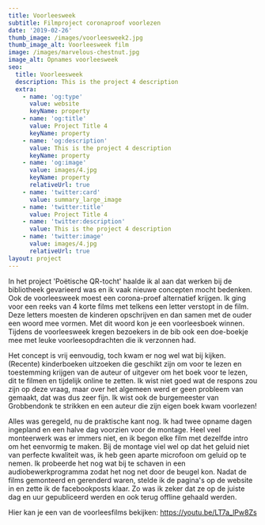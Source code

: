 ```yaml
---
title: Voorleesweek
subtitle: Filmproject coronaproof voorlezen
date: '2019-02-26'
thumb_image: /images/voorleesweek2.jpg
thumb_image_alt: Voorleesweek film
image: /images/marvelous-chestnut.jpg
image_alt: Opnames voorleesweek
seo:
  title: Voorleesweek
  description: This is the project 4 description
  extra:
    - name: 'og:type'
      value: website
      keyName: property
    - name: 'og:title'
      value: Project Title 4
      keyName: property
    - name: 'og:description'
      value: This is the project 4 description
      keyName: property
    - name: 'og:image'
      value: images/4.jpg
      keyName: property
      relativeUrl: true
    - name: 'twitter:card'
      value: summary_large_image
    - name: 'twitter:title'
      value: Project Title 4
    - name: 'twitter:description'
      value: This is the project 4 description
    - name: 'twitter:image'
      value: images/4.jpg
      relativeUrl: true
layout: project
---
```



In het project 'Poëtische QR-tocht' haalde ik al aan dat werken bij de bibliotheek gevarieerd was en ik vaak nieuwe concepten mocht bedenken. Ook de voorleesweek moest een corona-proef alternatief krijgen. Ik ging voor een reeks van 4 korte films met telkens een letter verstopt in de film. Deze letters moesten de kinderen opschrijven en dan samen met de ouder een woord mee vormen. Met dit woord kon je een voorleesboek winnen. Tijdens de voorleesweek kregen bezoekers in de bib ook een doe-boekje mee met leuke voorleesopdrachten die ik verzonnen had. 

Het concept is vrij eenvoudig, toch kwam er nog wel wat bij kijken. (Recente) kinderboeken uitzoeken die geschikt zijn om voor te lezen en toestemming krijgen van de auteur of uitgever om het boek voor te lezen, dit te filmen en tijdelijk online te zetten. Ik wist niet goed wat de respons zou zijn op deze vraag, maar over het algemeen werd er geen probleem van gemaakt, dat was dus zeer fijn. Ik wist ook de burgemeester van Grobbendonk te strikken en een auteur die zijn eigen boek kwam voorlezen! 

Alles was geregeld, nu de praktische kant nog. Ik had twee opname dagen ingepland en een halve dag voorzien voor de montage. Heel veel monteerwerk was er immers niet, en ik begon elke film met dezelfde intro om het eenvormig te maken. Bij de montage viel wel op dat het geluid niet van perfecte kwaliteit was, ik heb geen aparte microfoon om geluid op te nemen. Ik probeerde het nog wat bij te schaven in een audiobewerkprogramma zodat het nog net door de beugel kon. Nadat de films gemonteerd en gerenderd waren, stelde ik de pagina's op de website in en zette ik de facebookposts klaar. Zo was ik zeker dat ze op de juiste dag en uur gepubliceerd werden en ook terug offline gehaald werden. 

Hier kan je een van de voorleesfilms bekijken: <https://youtu.be/LT7a_lPw8Zs> 


